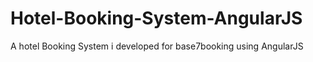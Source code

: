 # Hotel-Booking-System-AngularJS
A hotel Booking System i developed for base7booking using AngularJS 
